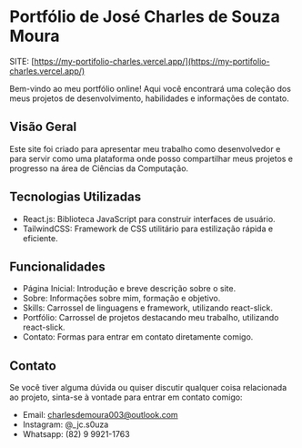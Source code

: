 # Portfólio de José Charles de Souza Moura
SITE: [https://my-portifolio-charles.vercel.app/](https://my-portifolio-charles.vercel.app/)

Bem-vindo ao meu portfólio online! Aqui você encontrará uma coleção dos meus projetos de desenvolvimento, habilidades e informações de contato.

## Visão Geral

Este site foi criado para apresentar meu trabalho como desenvolvedor e para servir como uma plataforma onde posso compartilhar meus projetos e progresso na área de Ciências da Computação.

## Tecnologias Utilizadas

* React.js: Biblioteca JavaScript para construir interfaces de usuário.
* TailwindCSS: Framework de CSS utilitário para estilização rápida e eficiente.

## Funcionalidades

* Página Inicial: Introdução e breve descrição sobre o site.
* Sobre: Informações sobre mim, formação e objetivo.
* Skills: Carrossel de linguagens e framework, utilizando react-slick.
* Portfólio: Carrossel de projetos destacando meu trabalho, utilizando react-slick.
* Contato: Formas para entrar em contato diretamente comigo.

## Contato

Se você tiver alguma dúvida ou quiser discutir qualquer coisa relacionada ao projeto, sinta-se à vontade para entrar em contato comigo:

* Email: charlesdemoura003@outlook.com
* Instagram: @_jc.s0uza
* Whatsapp: (82) 9 9921-1763

